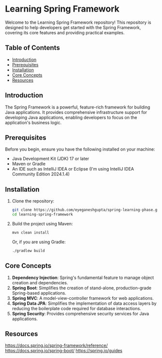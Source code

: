 # Learning Spring Framework

Welcome to the Learning Spring Framework repository! This repository is designed to help developers get started with the Spring Framework, covering its core features and providing practical examples.

## Table of Contents
- [Introduction](#introduction)
- [Prerequisites](#prerequisites)
- [Installation](#installation)
- [Core Concepts](#core-concepts)
- [Resources](#resources)

## Introduction

The Spring Framework is a powerful, feature-rich framework for building Java applications. It provides comprehensive infrastructure support for developing Java applications, enabling developers to focus on the application's business logic.

## Prerequisites

Before you begin, ensure you have the following installed on your machine:
- Java Development Kit (JDK) 17 or later
- Maven or Gradle
- An IDE such as IntelliJ IDEA or Eclipse (I'm using IntelliJ IDEA Community Edition 2024.1.4)

## Installation

1. Clone the repository:
    ```bash
    git clone https://github.com/eyeganeshgupta/spring-learning-phase.git
    cd learning-spring-framework
    ```

2. Build the project using Maven:
    ```bash
    mvn clean install
    ```

   Or, if you are using Gradle:
    ```bash
    ./gradlew build
    ```

## Core Concepts

1. **Dependency Injection**: Spring's fundamental feature to manage object creation and dependencies.
2. **Spring Boot**: Simplifies the creation of stand-alone, production-grade Spring-based applications.
3. **Spring MVC**: A model-view-controller framework for web applications.
4. **Spring Data JPA**: Simplifies the implementation of data access layers by reducing the boilerplate code required for database interactions.
5. **Spring Security**: Provides comprehensive security services for Java applications.

## Resources
https://docs.spring.io/spring-framework/reference/
https://docs.spring.io/spring-boot/
https://spring.io/guides